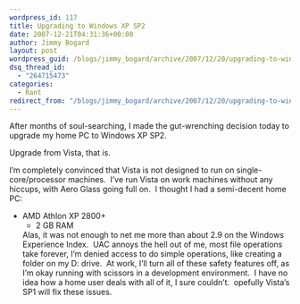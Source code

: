 ```yaml
---
wordpress_id: 117
title: Upgrading to Windows XP SP2
date: 2007-12-21T04:31:36+00:00
author: Jimmy Bogard
layout: post
wordpress_guid: /blogs/jimmy_bogard/archive/2007/12/20/upgrading-to-windows-xp-sp2.aspx
dsq_thread_id:
  - "264715473"
categories:
  - Rant
redirect_from: "/blogs/jimmy_bogard/archive/2007/12/20/upgrading-to-windows-xp-sp2.aspx/"
---
```

After months of soul-searching, I made the gut-wrenching decision today to upgrade my home PC to Windows XP SP2.

Upgrade from Vista, that is.

I&#8217;m completely convinced that Vista is not designed to run on single-core/processor machines.&nbsp; I&#8217;ve run Vista on work machines without any hiccups, with Aero Glass going full on.&nbsp; I thought I had a semi-decent home PC:

  * AMD Athlon XP 2800+ 
      * 2 GB RAM </ul> 
    Alas, it was not enough to net me more than about 2.9 on the Windows Experience Index.&nbsp; UAC annoys the hell out of me, most file operations take forever, I&#8217;m denied access to do simple operations, like creating a folder on my D: drive.&nbsp; At work, I&#8217;ll turn all of these safety features off, as I&#8217;m okay running with scissors in a development environment.&nbsp; I have no idea how a home user deals with all of it, I sure couldn&#8217;t.&nbsp; opefully Vista&#8217;s SP1 will fix these issues.